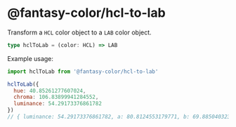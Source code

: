 # @fantasy-color/hcl-to-lab

Transform a `HCL` color object to a `LAB` color object.

```typescript
type hclToLab = (color: HCL) => LAB
```

Example usage:

```javascript
import hclToLab from '@fantasy-color/hcl-to-lab'

hclToLab({
  hue: 40.85261277607024,
  chroma: 106.83899941284552,
  luminance: 54.29173376861782
})
// { luminance: 54.29173376861782, a: 80.8124553179771, b: 69.88504032350531 }
```
